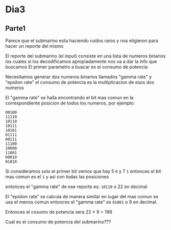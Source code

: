 # Dia3

## Parte1

Parece que el submarino esta haciendo ruidos raros y nos eligieron para hacer
un reporte del mismo

El reporte del submarino (el input) consiste en una lista de numeros binarios
los cuales si los decodificamos apropiadamente nos va a dar la info que buscamos
El primer parametro a buscar es el consumo de potencia

Necesitamos generar dos numeros binarios llamados "gamma rate" y "epsilon rate"
el consumo de potencia es la multiplicacion de esos dos numeros

El "gamma rate" se halla encontrando el bit mas comun en la correspondiente posicion
de todos los numeros, por ejemplo:

```text
00100
11110
10110
10111
10101
01111
00111
11100
10000
11001
00010
01010
```

Si consideramos solo el primer bit vemos que hay 5 `0` y 7 `1` entonces el bit
mas comun es el `1` y asi con todas las posiciones

entonces el "gamma rate" de ese reporte es: `10110` o 22 en decimal

El "epsilon rate" se calcula de manera similar en lugar del mas comun se usa el menos
comun entonces el "gamma rate" es `01001` o 9 en decimal.

Entonces el cosumo de potencia sera 22 * 9 = 198

Cual es el consumo de potencia del submarino???

